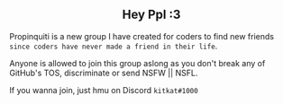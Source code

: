 <h2 align=center>Hey Ppl :3</h2>

Propinquiti is a new group I have created for coders to find new friends `since coders have never made a friend in their life`.

Anyone is allowed to join this group aslong as you don't break any of GitHub's TOS, discriminate or send NSFW || NSFL.

If you wanna join, just hmu on Discord `kitkat#1000`
